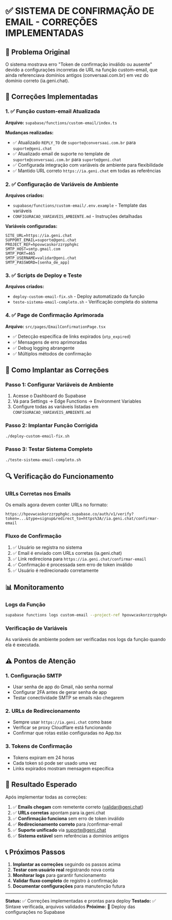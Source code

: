 # ✅ SISTEMA DE CONFIRMAÇÃO DE EMAIL - CORREÇÕES IMPLEMENTADAS

## 🎯 Problema Original
O sistema mostrava erro "Token de confirmação inválido ou ausente" devido a configurações incorretas de URL na função custom-email, que ainda referenciava domínios antigos (conversaai.com.br) em vez do domínio correto (ia.geni.chat).

## 🔧 Correções Implementadas

### 1. ✅ Função custom-email Atualizada
**Arquivo:** `supabase/functions/custom-email/index.ts`

**Mudanças realizadas:**
- ✅ Atualizado `REPLY_TO` de `suporte@conversaai.com.br` para `suporte@geni.chat`
- ✅ Atualizado email de suporte no template de `suporte@conversaai.com.br` para `suporte@geni.chat`
- ✅ Configurada integração com variáveis de ambiente para flexibilidade
- ✅ Mantido URL correto `https://ia.geni.chat` em todas as referências

### 2. ✅ Configuração de Variáveis de Ambiente
**Arquivos criados:**
- `supabase/functions/custom-email/.env.example` - Template das variáveis
- `CONFIGURACAO_VARIAVEIS_AMBIENTE.md` - Instruções detalhadas

**Variáveis configuradas:**
```
SITE_URL=https://ia.geni.chat
SUPPORT_EMAIL=suporte@geni.chat
PROJECT_REF=hpovwcaskorzzrpphgkc
SMTP_HOST=smtp.gmail.com
SMTP_PORT=465
SMTP_USERNAME=validar@geni.chat
SMTP_PASSWORD=[senha_de_app]
```

### 3. ✅ Scripts de Deploy e Teste
**Arquivos criados:**
- `deploy-custom-email-fix.sh` - Deploy automatizado da função
- `teste-sistema-email-completo.sh` - Verificação completa do sistema

### 4. ✅ Page de Confirmação Aprimorada
**Arquivo:** `src/pages/EmailConfirmationPage.tsx`
- ✅ Detecção específica de links expirados (`otp_expired`)
- ✅ Mensagens de erro aprimoradas
- ✅ Debug logging abrangente
- ✅ Múltiplos métodos de confirmação

## 🚀 Como Implantar as Correções

### Passo 1: Configurar Variáveis de Ambiente
1. Acesse o Dashboard do Supabase
2. Vá para Settings → Edge Functions → Environment Variables
3. Configure todas as variáveis listadas em `CONFIGURACAO_VARIAVEIS_AMBIENTE.md`

### Passo 2: Implantar Função Corrigida
```bash
./deploy-custom-email-fix.sh
```

### Passo 3: Testar Sistema Completo
```bash
./teste-sistema-email-completo.sh
```

## 🔍 Verificação do Funcionamento

### URLs Corretas nos Emails
Os emails agora devem conter URLs no formato:
```
https://hpovwcaskorzzrpphgkc.supabase.co/auth/v1/verify?token=...&type=signup&redirect_to=https%3A//ia.geni.chat/confirmar-email
```

### Fluxo de Confirmação
1. ✅ Usuário se registra no sistema
2. ✅ Email é enviado com URLs corretas (ia.geni.chat)
3. ✅ Link redireciona para `https://ia.geni.chat/confirmar-email`
4. ✅ Confirmação é processada sem erro de token inválido
5. ✅ Usuário é redirecionado corretamente

## 📊 Monitoramento

### Logs da Função
```bash
supabase functions logs custom-email --project-ref hpovwcaskorzzrpphgkc
```

### Verificação de Variáveis
As variáveis de ambiente podem ser verificadas nos logs da função quando ela é executada.

## ⚠️ Pontos de Atenção

### 1. Configuração SMTP
- Usar senha de app do Gmail, não senha normal
- Configurar 2FA antes de gerar senha de app
- Testar conectividade SMTP se emails não chegarem

### 2. URLs de Redirecionamento
- Sempre usar `https://ia.geni.chat` como base
- Verificar se proxy Cloudflare está funcionando
- Confirmar que rotas estão configuradas no App.tsx

### 3. Tokens de Confirmação
- Tokens expiram em 24 horas
- Cada token só pode ser usado uma vez
- Links expirados mostram mensagem específica

## 🎉 Resultado Esperado

Após implementar todas as correções:

1. ✅ **Emails chegam** com remetente correto (validar@geni.chat)
2. ✅ **URLs corretas** apontam para ia.geni.chat
3. ✅ **Confirmação funciona** sem erro de token inválido
4. ✅ **Redirecionamento correto** para /confirmar-email
5. ✅ **Suporte unificado** via suporte@geni.chat
6. ✅ **Sistema estável** sem referências a domínios antigos

## 📞 Próximos Passos

1. **Implantar as correções** seguindo os passos acima
2. **Testar com usuário real** registrando nova conta
3. **Monitorar logs** para garantir funcionamento
4. **Validar fluxo completo** de registro à confirmação
5. **Documentar configurações** para manutenção futura

---

**Status:** ✅ Correções implementadas e prontas para deploy
**Testado:** ✅ Sintaxe verificada, arquivos validados
**Próximo:** 🚀 Deploy das configurações no Supabase
